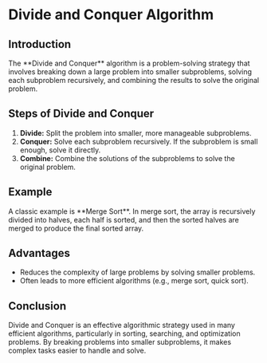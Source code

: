 <h1>Divide and Conquer Algorithm</h1>

<h2>Introduction</h2>
<p>
    The **Divide and Conquer** algorithm is a problem-solving strategy that involves breaking down a large problem into smaller subproblems, solving each subproblem recursively, and combining the results to solve the original problem.
</p>

<h2>Steps of Divide and Conquer</h2>
<ol>
    <li><strong>Divide:</strong> Split the problem into smaller, more manageable subproblems.</li>
    <li><strong>Conquer:</strong> Solve each subproblem recursively. If the subproblem is small enough, solve it directly.</li>
    <li><strong>Combine:</strong> Combine the solutions of the subproblems to solve the original problem.</li>
</ol>

<h2>Example</h2>
<p>
    A classic example is **Merge Sort**. In merge sort, the array is recursively divided into halves, each half is sorted, and then the sorted halves are merged to produce the final sorted array.
</p>

<h2>Advantages</h2>
<ul>
    <li>Reduces the complexity of large problems by solving smaller problems.</li>
    <li>Often leads to more efficient algorithms (e.g., merge sort, quick sort).</li>
</ul>

<h2>Conclusion</h2>
<p>
    Divide and Conquer is an effective algorithmic strategy used in many efficient algorithms, particularly in sorting, searching, and optimization problems. By breaking problems into smaller subproblems, it makes complex tasks easier to handle and solve.
</p>
